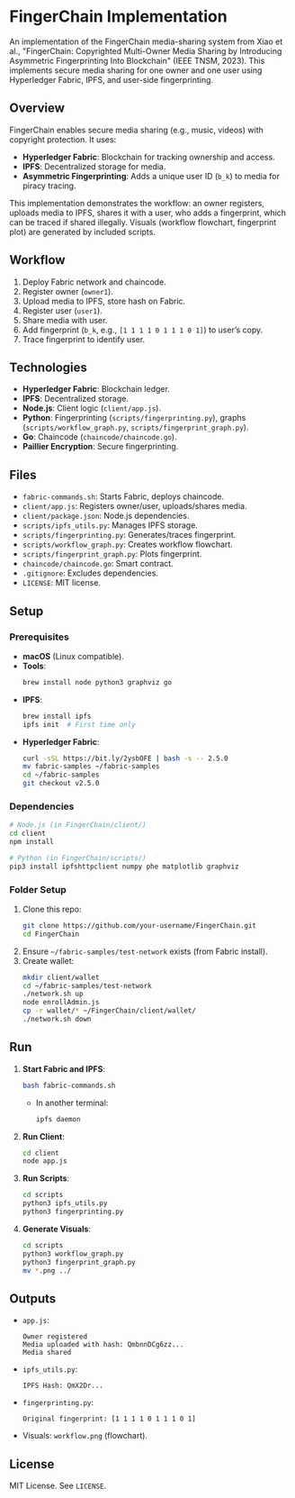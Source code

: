 # FingerChain Implementation

An implementation of the FingerChain media-sharing system from Xiao et al., "FingerChain: Copyrighted Multi-Owner Media Sharing by Introducing Asymmetric Fingerprinting Into Blockchain" (IEEE TNSM, 2023). This implements secure media sharing for one owner and one user using Hyperledger Fabric, IPFS, and user-side fingerprinting.

## Overview

FingerChain enables secure media sharing (e.g., music, videos) with copyright protection. It uses:
- **Hyperledger Fabric**: Blockchain for tracking ownership and access.
- **IPFS**: Decentralized storage for media.
- **Asymmetric Fingerprinting**: Adds a unique user ID (`b_k`) to media for piracy tracing.

This implementation demonstrates the workflow: an owner registers, uploads media to IPFS, shares it with a user, who adds a fingerprint, which can be traced if shared illegally. Visuals (workflow flowchart, fingerprint plot) are generated by included scripts.

## Workflow

1. Deploy Fabric network and chaincode.
2. Register owner (`owner1`).
3. Upload media to IPFS, store hash on Fabric.
4. Register user (`user1`).
5. Share media with user.
6. Add fingerprint (`b_k`, e.g., `[1 1 1 1 0 1 1 1 0 1]`) to user’s copy.
7. Trace fingerprint to identify user.

## Technologies

- **Hyperledger Fabric**: Blockchain ledger.
- **IPFS**: Decentralized storage.
- **Node.js**: Client logic (`client/app.js`).
- **Python**: Fingerprinting (`scripts/fingerprinting.py`), graphs (`scripts/workflow_graph.py`, `scripts/fingerprint_graph.py`).
- **Go**: Chaincode (`chaincode/chaincode.go`).
- **Paillier Encryption**: Secure fingerprinting.

## Files

- `fabric-commands.sh`: Starts Fabric, deploys chaincode.
- `client/app.js`: Registers owner/user, uploads/shares media.
- `client/package.json`: Node.js dependencies.
- `scripts/ipfs_utils.py`: Manages IPFS storage.
- `scripts/fingerprinting.py`: Generates/traces fingerprint.
- `scripts/workflow_graph.py`: Creates workflow flowchart.
- `scripts/fingerprint_graph.py`: Plots fingerprint.
- `chaincode/chaincode.go`: Smart contract.
- `.gitignore`: Excludes dependencies.
- `LICENSE`: MIT license.

## Setup

### Prerequisites

- **macOS** (Linux compatible).
- **Tools**:
  ```bash
  brew install node python3 graphviz go
  ```
- **IPFS**:
  ```bash
  brew install ipfs
  ipfs init  # First time only
  ```
- **Hyperledger Fabric**:
  ```bash
  curl -sSL https://bit.ly/2ysbOFE | bash -s -- 2.5.0
  mv fabric-samples ~/fabric-samples
  cd ~/fabric-samples
  git checkout v2.5.0
  ```

### Dependencies

```bash
# Node.js (in FingerChain/client/)
cd client
npm install

# Python (in FingerChain/scripts/)
pip3 install ipfshttpclient numpy phe matplotlib graphviz
```

### Folder Setup

1. Clone this repo:
   ```bash
   git clone https://github.com/your-username/FingerChain.git
   cd FingerChain
   ```
2. Ensure `~/fabric-samples/test-network` exists (from Fabric install).
3. Create wallet:
   ```bash
   mkdir client/wallet
   cd ~/fabric-samples/test-network
   ./network.sh up
   node enrollAdmin.js
   cp -r wallet/* ~/FingerChain/client/wallet/
   ./network.sh down
   ```

## Run

1. **Start Fabric and IPFS**:
   ```bash
   bash fabric-commands.sh
   ```
   - In another terminal:
     ```bash
     ipfs daemon
     ```

2. **Run Client**:
   ```bash
   cd client
   node app.js
   ```

3. **Run Scripts**:
   ```bash
   cd scripts
   python3 ipfs_utils.py
   python3 fingerprinting.py
   ```

4. **Generate Visuals**:
   ```bash
   cd scripts
   python3 workflow_graph.py
   python3 fingerprint_graph.py
   mv *.png ../
   ```

## Outputs

- `app.js`:
  ```
  Owner registered
  Media uploaded with hash: QmbnnDCg6zz...
  Media shared
  ```
- `ipfs_utils.py`:
  ```
  IPFS Hash: QmX2Dr...
  ```
- `fingerprinting.py`:
  ```
  Original fingerprint: [1 1 1 1 0 1 1 1 0 1]
  ```
- Visuals: `workflow.png` (flowchart).


## License

MIT License. See `LICENSE`.